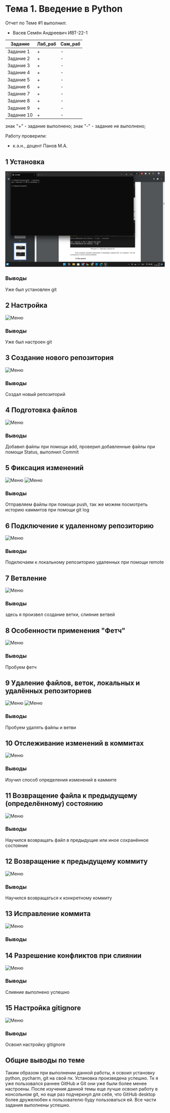 # Тема 1. Введение в Python
Отчет по Теме #1 выполнил:
- Васев Семён Андреевич
  ИВТ-22-1

| Задание | Лаб_раб | Сам_раб |
| ------ | ------ | ------ |
| Задание 1 | + | - |
| Задание 2 | + | - |
| Задание 3 | + | - |
| Задание 4 | + | - |
| Задание 5 | + | - |
| Задание 6 | + | - |
| Задание 7 | + | - |
| Задание 8 | + | - |
| Задание 9 | + | - |
| Задание 10 | + | - |

знак "+" - задание выполнено; знак "-" - задание не выполнено;

Работу проверили:
- к.э.н., доцент Панов М.А.

## 1 Установка

![Меню](https://github.com/Skyrfy/SoftwareEngeneering/blob/bab298f7da8c06d613f9a126eb5b021e191095bc/images/%D0%A1%D0%BD%D0%B8%D0%BC%D0%BE%D0%BA%20%D1%8D%D0%BA%D1%80%D0%B0%D0%BD%D0%B0%202024-09-11%20013125.png)

### Выводы

Уже был установлен git

## 2 Настройка

![Меню](https://github.com/SnowyPython/SoftwareEngineering/tree/%D0%A2%D0%B5%D0%BC%D0%B0_1/images/profileGit.png)

### Выводы

Уже был настроен git

## 3 Создание нового репозитория

![Меню](https://github.com/SnowyPython/SoftwareEngineering/tree/%D0%A2%D0%B5%D0%BC%D0%B0_1/images/gitInit.png)

### Выводы

Создал новый репозиторий

## 4 Подготовка файлов

![Меню](https://github.com/SnowyPython/SoftwareEngineering/tree/%D0%A2%D0%B5%D0%BC%D0%B0_1/images/addStatusCommit.png)

### Выводы

Добавил файлы при помощи add, проверил добавленные файлы при помощи Status, выполнил Commit

## 5 Фиксация изменений

![Меню](https://github.com/SnowyPython/SoftwareEngineering/tree/%D0%A2%D0%B5%D0%BC%D0%B0_1/images/addStatusCommit.png)
![Меню](https://github.com/SnowyPython/SoftwareEngineering/tree/%D0%A2%D0%B5%D0%BC%D0%B0_1/images/gitLog.png)

### Выводы

Отправляем файлы при помощи push, так же можем посмотреть историю каммитов при помощи git log

## 6 Подключение к удаленному репозиторию

![Меню](https://github.com/SnowyPython/SoftwareEngineering/tree/%D0%A2%D0%B5%D0%BC%D0%B0_1/images/remote.png)

### Выводы

Подключаем к локальному репозиторию удаленных при помощи remote

## 7 Ветвление

![Меню](https://github.com/SnowyPython/SoftwareEngineering/tree/%D0%A2%D0%B5%D0%BC%D0%B0_1/images/merge.png)

### Выводы

здесь я произвел создание ветки, слияние ветвей

## 8 Особенности применения "Фетч"

![Меню](https://github.com/SnowyPython/SoftwareEngineering/tree/%D0%A2%D0%B5%D0%BC%D0%B0_1/images/fetch.png)

### Выводы

Пробуем фетч

## 9 Удаление файлов, веток, локальных и удалённых репозиториев

![Меню](https://github.com/SnowyPython/SoftwareEngineering/tree/%D0%A2%D0%B5%D0%BC%D0%B0_1/images/deleteBreanch.png)
![Меню](https://github.com/SnowyPython/SoftwareEngineering/tree/%D0%A2%D0%B5%D0%BC%D0%B0_1/images/pushDelete.png)

### Выводы

Пробуем удалять файлы и ветви

## 10 Отслеживание изменений в коммитах

![Меню](https://github.com/SnowyPython/SoftwareEngineering/tree/%D0%A2%D0%B5%D0%BC%D0%B0_1/images/commit.png)

### Выводы

Изучил способ определения изменений в каммите

## 11 Возвращение файла к предыдущему (определённому) состоянию

![Меню](https://github.com/SnowyPython/SoftwareEngineering/tree/%D0%A2%D0%B5%D0%BC%D0%B0_1/images/commit.png)

### Выводы

Научился возвращать файл в предыдущие или иное сохранённое состояние

## 12 Возвращение к предыдущему коммиту

![Меню](https://github.com/SnowyPython/SoftwareEngineering/tree/%D0%A2%D0%B5%D0%BC%D0%B0_1/images/commit.png)

### Выводы

Научился возвращаться к конкретному коммиту

## 13 Исправление коммита

![Меню](https://github.com/SnowyPython/SoftwareEngineering/tree/%D0%A2%D0%B5%D0%BC%D0%B0_1/images/edit.png)

### Выводы

## 14 Разрешение конфликтов при слиянии

![Меню](https://github.com/SnowyPython/SoftwareEngineering/tree/%D0%A2%D0%B5%D0%BC%D0%B0_1/images/merge.png)

### Выводы

Слияние выполнено успешно

## 15 Настройка gitignore

![Меню](https://github.com/SnowyPython/SoftwareEngineering/tree/%D0%A2%D0%B5%D0%BC%D0%B0_1/images/gitignore.png)

### Выводы

Освоил настройку gitignore

## Общие выводы по теме
Таким образом при выполнении данной работы, я освоил установку python, pycharm, git на свой пк. Установка произведена
успешно. Тк я уже пользовался раннее GitHub и Git они уже были более менее настроены. После изучения данной темы еще лучше
освоил работу в консольном git, но еще раз подчеркнул для себя, что GitHub desktop более дружелюбен к пользователю
буду пользоваться ей. Все части задания выполнены успешно.
